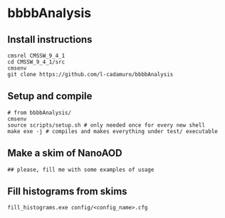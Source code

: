 # bbbbAnalysis

## Install instructions
```
cmsrel CMSSW_9_4_1
cd CMSSW_9_4_1/src
cmsenv
git clone https://github.com/l-cadamuro/bbbbAnalysis
```

## Setup and compile
```
# from bbbbAnalysis/
cmsenv
source scripts/setup.sh # only needed once for every new shell
make exe -j # compiles and makes everything under test/ executable
````

## Make a skim of NanoAOD
```
## please, fill me with some examples of usage
````

## Fill histograms from skims
```
fill_histograms.exe config/<config_name>.cfg
````
